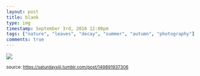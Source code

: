 ```yaml
---
layout: post
title: blank
type: img
timestamp: September 3rd, 2016 12:00pm
tags: ["nature", "leaves", "decay", "summer", "autumn", "photography"]
comments: true
---
```

<img src="https://saturdayxiii.github.io/media/149891937306.jpg"/>
  
<small>source: https://saturdayxiii.tumblr.com/post/149891937306</small>